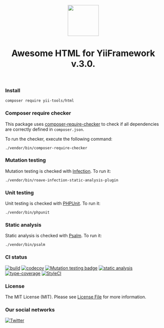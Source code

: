 <p align="center">
    <a href="https://github.com/yii-tools/html" target="_blank">
        <img src="https://avatars.githubusercontent.com/u/121752654?s=200&v=4" height="100px">
    </a>
    <h1 align="center">Awesome HTML for YiiFramework v.3.0.</h1>
    <br>
</p>

### Install

```shell
composer require yii-tools/html
```

### Composer require checker

This package uses [composer-require-checker](https://github.com/maglnet/ComposerRequireChecker) to check if all dependencies are correctly defined in `composer.json`.

To run the checker, execute the following command:

```shell
./vendor/bin/composer-require-checker
```

### Mutation testing

Mutation testing is checked with [Infection](https://infection.github.io/). To run it:

```shell
./vendor/bin/roave-infection-static-analysis-plugin
```

### Unit testing

Unit testing is checked with [PHPUnit](https://phpunit.de/). To run it:

```shell
./vendor/bin/phpunit
```

### Static analysis

Static analysis is checked with [Psalm](https://psalm.dev/). To run it:

```shell
./vendor/bin/psalm
```

### CI status

[![build](https://github.com/yii-tools/html/actions/workflows/build.yml/badge.svg)](https://github.com/yii-tools/html/actions/workflows/build.yml)
[![codecov](https://codecov.io/gh/yii-tools/html/branch/main/graph/badge.svg?token=CEBVCYZNQK)](https://codecov.io/gh/yii-tools/html)
[![Mutation testing badge](https://img.shields.io/endpoint?style=flat&url=https%3A%2F%2Fbadge-api.stryker-mutator.io%2Fgithub.com%2Fyii-tools%2Fhtml%2Fmain)](https://dashboard.stryker-mutator.io/reports/github.com/yii-tools/html/main)
[![static analysis](https://github.com/yii-tools/html/actions/workflows/static.yml/badge.svg)](https://github.com/yii-tools/html/actions/workflows/static.yml)
[![type-coverage](https://shepherd.dev/github/yii-tools/html/coverage.svg)](https://shepherd.dev/github/yiii-tools/html)
[![StyleCI](https://github.styleci.io/repos/584520921/shield?branch=main)](https://github.styleci.io/repos/584520921?branch=main)

### License

The MIT License (MIT). Please see [License File](LICENSE.md) for more information.

### Our social networks

[![Twitter](https://img.shields.io/badge/twitter-follow-1DA1F2?logo=twitter&logoColor=1DA1F2&labelColor=555555?style=flat)](https://twitter.com/Terabytesoftw)
